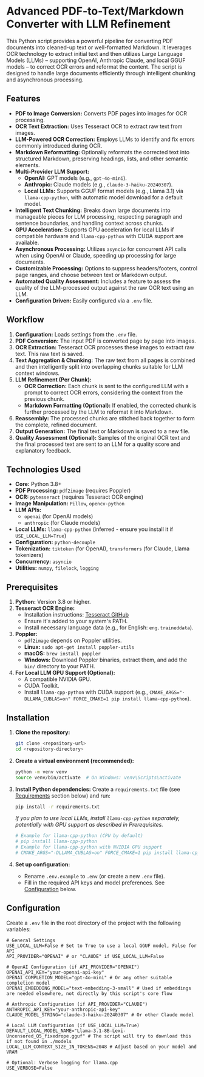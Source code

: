 # Advanced PDF-to-Text/Markdown Converter with LLM Refinement

This Python script provides a powerful pipeline for converting PDF documents into cleaned-up text or well-formatted Markdown. It leverages OCR technology to extract initial text and then utilizes Large Language Models (LLMs) – supporting OpenAI, Anthropic Claude, and local GGUF models – to correct OCR errors and reformat the content. The script is designed to handle large documents efficiently through intelligent chunking and asynchronous processing.

## Features

* **PDF to Image Conversion:** Converts PDF pages into images for OCR processing.
* **OCR Text Extraction:** Uses Tesseract OCR to extract raw text from images.
* **LLM-Powered OCR Correction:** Employs LLMs to identify and fix errors commonly introduced during OCR.
* **Markdown Reformatting:** Optionally reformats the corrected text into structured Markdown, preserving headings, lists, and other semantic elements.
* **Multi-Provider LLM Support:**
    * **OpenAI:** GPT models (e.g., `gpt-4o-mini`).
    * **Anthropic:** Claude models (e.g., `claude-3-haiku-20240307`).
    * **Local LLMs:** Supports GGUF format models (e.g., Llama 3.1) via `llama-cpp-python`, with automatic model download for a default model.
* **Intelligent Text Chunking:** Breaks down large documents into manageable pieces for LLM processing, respecting paragraph and sentence boundaries, and handling context across chunks.
* **GPU Acceleration:** Supports GPU acceleration for local LLMs if compatible hardware and `llama-cpp-python` with CUDA support are available.
* **Asynchronous Processing:** Utilizes `asyncio` for concurrent API calls when using OpenAI or Claude, speeding up processing for large documents.
* **Customizable Processing:** Options to suppress headers/footers, control page ranges, and choose between text or Markdown output.
* **Automated Quality Assessment:** Includes a feature to assess the quality of the LLM-processed output against the raw OCR text using an LLM.
* **Configuration Driven:** Easily configured via a `.env` file.

## Workflow

1.  **Configuration:** Loads settings from the `.env` file.
2.  **PDF Conversion:** The input PDF is converted page by page into images.
3.  **OCR Extraction:** Tesseract OCR processes these images to extract raw text. This raw text is saved.
4.  **Text Aggregation & Chunking:** The raw text from all pages is combined and then intelligently split into overlapping chunks suitable for LLM context windows.
5.  **LLM Refinement (Per Chunk):**
    * **OCR Correction:** Each chunk is sent to the configured LLM with a prompt to correct OCR errors, considering the context from the previous chunk.
    * **Markdown Formatting (Optional):** If enabled, the corrected chunk is further processed by the LLM to reformat it into Markdown.
6.  **Reassembly:** The processed chunks are stitched back together to form the complete, refined document.
7.  **Output Generation:** The final text or Markdown is saved to a new file.
8.  **Quality Assessment (Optional):** Samples of the original OCR text and the final processed text are sent to an LLM for a quality score and explanatory feedback.

## Technologies Used

* **Core:** Python 3.8+
* **PDF Processing:** `pdf2image` (requires Poppler)
* **OCR:** `pytesseract` (requires Tesseract OCR engine)
* **Image Manipulation:** `Pillow`, `opencv-python`
* **LLM APIs:**
    * `openai` (for OpenAI models)
    * `anthropic` (for Claude models)
* **Local LLMs:** `llama-cpp-python` (inferred - ensure you install it if `USE_LOCAL_LLM=True`)
* **Configuration:** `python-decouple`
* **Tokenization:** `tiktoken` (for OpenAI), `transformers` (for Claude, Llama tokenizers)
* **Concurrency:** `asyncio`
* **Utilities:** `numpy`, `filelock`, `logging`

## Prerequisites

1.  **Python:** Version 3.8 or higher.
2.  **Tesseract OCR Engine:**
    * Installation instructions: [Tesseract GitHub](https://github.com/tesseract-ocr/tesseract)
    * Ensure it's added to your system's PATH.
    * Install necessary language data (e.g., for English: `eng.traineddata`).
3.  **Poppler:**
    * `pdf2image` depends on Poppler utilities.
    * **Linux:** `sudo apt-get install poppler-utils`
    * **macOS:** `brew install poppler`
    * **Windows:** Download Poppler binaries, extract them, and add the `bin/` directory to your PATH.
4.  **For Local LLM GPU Support (Optional):**
    * A compatible NVIDIA GPU.
    * CUDA Toolkit.
    * Install `llama-cpp-python` with CUDA support (e.g., `CMAKE_ARGS="-DLLAMA_CUBLAS=on" FORCE_CMAKE=1 pip install llama-cpp-python`).

## Installation

1.  **Clone the repository:**
    ```bash
    git clone <repository-url>
    cd <repository-directory>
    ```

2.  **Create a virtual environment (recommended):**
    ```bash
    python -m venv venv
    source venv/bin/activate  # On Windows: venv\Scripts\activate
    ```

3.  **Install Python dependencies:**
    Create a `requirements.txt` file (see [Requirements](#requirements) section below) and run:
    ```bash
    pip install -r requirements.txt
    ```
    *If you plan to use local LLMs, install `llama-cpp-python` separately, potentially with GPU support as described in Prerequisites.*
    ```bash
    # Example for llama-cpp-python (CPU by default)
    # pip install llama-cpp-python
    # Example for llama-cpp-python with NVIDIA GPU support
    # CMAKE_ARGS="-DLLAMA_CUBLAS=on" FORCE_CMAKE=1 pip install llama-cpp-python
    ```

4.  **Set up configuration:**
    * Rename `.env.example` to `.env` (or create a new `.env` file).
    * Fill in the required API keys and model preferences. See [Configuration](#configuration) below.

## Configuration

Create a `.env` file in the root directory of the project with the following variables:

```env
# General Settings
USE_LOCAL_LLM=False # Set to True to use a local GGUF model, False for API
API_PROVIDER="OPENAI" # or "CLAUDE" if USE_LOCAL_LLM=False

# OpenAI Configuration (if API_PROVIDER="OPENAI")
OPENAI_API_KEY="your-openai-api-key"
OPENAI_COMPLETION_MODEL="gpt-4o-mini" # Or any other suitable completion model
OPENAI_EMBEDDING_MODEL="text-embedding-3-small" # Used if embeddings are needed elsewhere, not directly by this script's core flow

# Anthropic Configuration (if API_PROVIDER="CLAUDE")
ANTHROPIC_API_KEY="your-anthropic-api-key"
CLAUDE_MODEL_STRING="claude-3-haiku-20240307" # Or other Claude model

# Local LLM Configuration (if USE_LOCAL_LLM=True)
DEFAULT_LOCAL_MODEL_NAME="Llama-3.1-8B-Lexi-Uncensored_Q5_fixedrope.gguf" # The script will try to download this if not found in ./models
LOCAL_LLM_CONTEXT_SIZE_IN_TOKENS=2048 # Adjust based on your model and VRAM

# Optional: Verbose logging for llama.cpp
USE_VERBOSE=False
